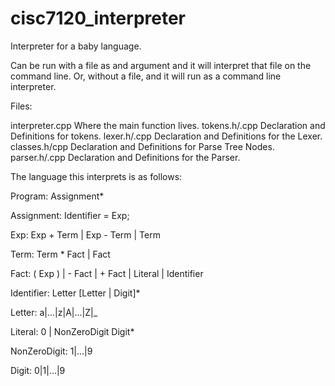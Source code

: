 # cisc7120_interpreter
Interpreter for a baby language.

Can be run with a file as and argument and it will interpret that file on the command line.
Or, without a file, and it will run as a command line interpreter.

Files:

interpreter.cpp   Where the main function lives.
tokens.h/.cpp     Declaration and Definitions for tokens.
lexer.h/.cpp      Declaration and Definitions for the Lexer.
classes.h/cpp     Declaration and Definitions for Parse Tree Nodes.
parser.h/.cpp     Declaration and Definitions for the Parser.



The language this interprets is as follows:

Program:
	Assignment*

Assignment:
	Identifier = Exp;

Exp: 
	Exp + Term | Exp - Term | Term

Term:
	Term * Fact  | Fact

Fact:
	( Exp ) | - Fact | + Fact | Literal | Identifier

Identifier:
     	Letter [Letter | Digit]*

Letter:
	a|...|z|A|...|Z|_

Literal:
	0 | NonZeroDigit Digit*
		
NonZeroDigit:
	1|...|9

Digit:
	0|1|...|9

